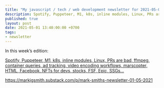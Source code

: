 ```yaml
---
title: "My javascript / tech / web development newsletter for 2021-05-01 is out!"
description: Spotify, Puppeteer, M1, k8s, inline modules, Linux, PRs are bad, ffmpeg, container queries, ad tracking, video encoding workflows, marscopter, HTML, Facebook, NFTs for devs, stocks, FSF, Epic, SSGs...
published: true
layout: post
date: 2021-05-01 13:40:00:00 +0700
tags:
- newsletter
---
```

In this week’s edition:

[Spotify, Puppeteer, M1, k8s, inline modules, Linux, PRs are bad, ffmpeg, container queries, ad tracking, video encoding workflows, marscopter, HTML, Facebook, NFTs for devs, stocks, FSF, Epic, SSGs...](https://markjgsmith.substack.com/p/mark-smiths-newsletter-01-05-2021)

https://markjgsmith.substack.com/p/mark-smiths-newsletter-01-05-2021
